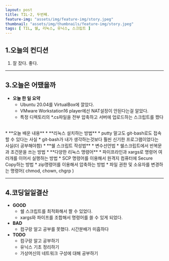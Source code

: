 ```yaml
---
layout: post
title: TIL-2, 두번째.
feature-img: "assets/img/feature-img/story.jpeg"
thumbnail: "assets/img/thumbnails/feature-img/story.jpeg"
tags: [ TIL, 쉘, 리눅스, 유닉스, 스크립트 ]
---
```


## 1.오늘의 컨디션
1. 잘 잤다. 좋다.

***

## 3.오늘은 어땠을까
* **오늘 한 일 요약**  
  * Ubuntu 20.04를 VirtualBox에 깔았다.
  * VMware Workstation16 player에선 NAT설정이 안된다는걸 알았다.
  * 특정 디렉토리의 *.cs파일을 전부 압축하고 서버에 업로드하는 스크립트를 짰다
<br>
* **오늘 배운 내용**  
  * **리눅스 설치하는 방법**
    * putty 말고도 git-bash로도 접속할 수 있다는 사실  
    * git-bash가 내가 생각하는것보다 훨씬 신기한 프로그램이었다는 사실(더 공부해야함)
  * **쉘 스크립트 작성법**
    * 변수선언법
    * 쉘스크립트에서 반복문과 조건문을 쓰는 방법
  * **다양한 리눅스 명령어**
    * 파이프라인과 xargs로 명령어 여러개를 이어서 실행하는 방법
    * SCP 명령어를 이용해서 원격지 컴퓨터에 Secure Copy하는 방법
    * zip명령어를 이용해서 압축하는 방법
    * 파일 권한 및 소유자를 변경하는 명령어( chmod, chown, chgrp )
    
***

## 4.코딩일일결산
* **GOOD**
  * 쉘 스크립트를 최적화해서 짤 수 있었다.
  * xargs와 파이프를 조합해서 명령어를 쓸 수 있게 되었다.
* **BAD**
  * 컴구랑 알고 공부를 못했다. 시간분배가 미흡하다
* **TODO**
  * 컴구랑 알고 공부하기
  * 유닉스 기초 정리하기
  * 가상머신의 네트워크 구성에 대해 공부하기
